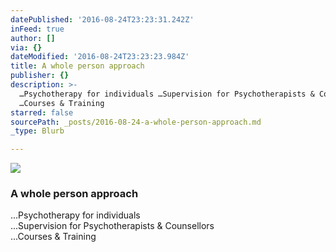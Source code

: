 ```yaml
---
datePublished: '2016-08-24T23:23:31.242Z'
inFeed: true
author: []
via: {}
dateModified: '2016-08-24T23:23:23.984Z'
title: A whole person approach
publisher: {}
description: >-
  …Psychotherapy for individuals …Supervision for Psychotherapists & Counsellors
  …Courses & Training
starred: false
sourcePath: _posts/2016-08-24-a-whole-person-approach.md
_type: Blurb

---
```

![](https://the-grid-user-content.s3-us-west-2.amazonaws.com/cb32555d-2ac5-4f91-be6c-1817728ad452.jpg)

### A whole person approach

...Psychotherapy for individuals  
...Supervision for Psychotherapists & Counsellors  
...Courses & Training